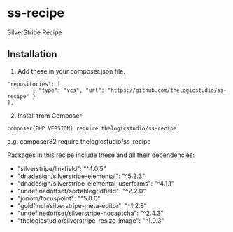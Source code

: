 # ss-recipe
SilverStripe Recipe


## Installation

1. Add these in your composer.json file.

```
"repositories": [
        { "type": "vcs", "url": "https://github.com/thelogicstudio/ss-recipe" }
],
```

2. Install from Composer

```
composer{PHP VERSION} require thelogicstudio/ss-recipe
```
e.g: composer82 require thelogicstudio/ss-recipe

Packages in this recipe include these and all their dependencies:
- "silverstripe/linkfield": "^4.0.5"
- "dnadesign/silverstripe-elemental": "^5.2.3"
- "dnadesign/silverstripe-elemental-userforms": "^4.1.1"
- "undefinedoffset/sortablegridfield": "^2.2.0"
- "jonom/focuspoint": "^5.0.0"
- "goldfinch/silverstripe-meta-editor": "^1.2.8"
- "undefinedoffset/silverstripe-nocaptcha": "^2.4.3"
- "thelogicstudio/silverstripe-resize-image": "^1.0.3"

